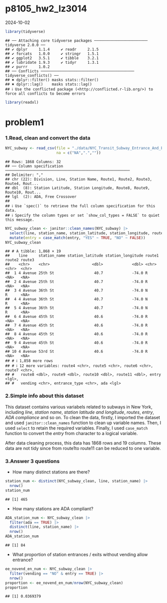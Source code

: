 p8105_hw2_lz3014
================
2024-10-02

``` r
library(tidyverse)
```

    ## ── Attaching core tidyverse packages ──────────────────────── tidyverse 2.0.0 ──
    ## ✔ dplyr     1.1.4     ✔ readr     2.1.5
    ## ✔ forcats   1.0.0     ✔ stringr   1.5.1
    ## ✔ ggplot2   3.5.1     ✔ tibble    3.2.1
    ## ✔ lubridate 1.9.3     ✔ tidyr     1.3.1
    ## ✔ purrr     1.0.2     
    ## ── Conflicts ────────────────────────────────────────── tidyverse_conflicts() ──
    ## ✖ dplyr::filter() masks stats::filter()
    ## ✖ dplyr::lag()    masks stats::lag()
    ## ℹ Use the conflicted package (<http://conflicted.r-lib.org/>) to force all conflicts to become errors

``` r
library(readxl)
```

# problem1

### 1.Read, clean and convert the data

``` r
NYC_subway <- read_csv(file = "./data/NYC_Transit_Subway_Entrance_And_Exit_Data.csv", 
                       na = c("NA",".",""))
```

    ## Rows: 1868 Columns: 32
    ## ── Column specification ────────────────────────────────────────────────────────
    ## Delimiter: ","
    ## chr (22): Division, Line, Station Name, Route1, Route2, Route3, Route4, Rout...
    ## dbl  (8): Station Latitude, Station Longitude, Route8, Route9, Route10, Rout...
    ## lgl  (2): ADA, Free Crossover
    ## 
    ## ℹ Use `spec()` to retrieve the full column specification for this data.
    ## ℹ Specify the column types or set `show_col_types = FALSE` to quiet this message.

``` r
NYC_subway_clean <- janitor::clean_names(NYC_subway) |>
  select(line, station_name, station_latitude, station_longitude, route1, route2, route3, route4, route5, route6, route7, route8, route9, route10, route11, entry, vending, entrance_type, ada) |>
  mutate(entry = case_match(entry, "YES" ~ TRUE, "NO" ~ FALSE))
NYC_subway_clean
```

    ## # A tibble: 1,868 × 19
    ##    line     station_name station_latitude station_longitude route1 route2 route3
    ##    <chr>    <chr>                   <dbl>             <dbl> <chr>  <chr>  <chr> 
    ##  1 4 Avenue 25th St                  40.7             -74.0 R      <NA>   <NA>  
    ##  2 4 Avenue 25th St                  40.7             -74.0 R      <NA>   <NA>  
    ##  3 4 Avenue 36th St                  40.7             -74.0 N      R      <NA>  
    ##  4 4 Avenue 36th St                  40.7             -74.0 N      R      <NA>  
    ##  5 4 Avenue 36th St                  40.7             -74.0 N      R      <NA>  
    ##  6 4 Avenue 45th St                  40.6             -74.0 R      <NA>   <NA>  
    ##  7 4 Avenue 45th St                  40.6             -74.0 R      <NA>   <NA>  
    ##  8 4 Avenue 45th St                  40.6             -74.0 R      <NA>   <NA>  
    ##  9 4 Avenue 45th St                  40.6             -74.0 R      <NA>   <NA>  
    ## 10 4 Avenue 53rd St                  40.6             -74.0 R      <NA>   <NA>  
    ## # ℹ 1,858 more rows
    ## # ℹ 12 more variables: route4 <chr>, route5 <chr>, route6 <chr>, route7 <chr>,
    ## #   route8 <dbl>, route9 <dbl>, route10 <dbl>, route11 <dbl>, entry <lgl>,
    ## #   vending <chr>, entrance_type <chr>, ada <lgl>

### 2.Simple info about this dataset

This dataset contains various variabels related to subways in New York,
including *line*, *station name*, *station latitude and longitude*,
*routes*, *entry*, *ADA compliance* and so on. To clean the data,
firstly, I imported the dataset and used `janitor::clean_names` function
to clean up variable names. Then, I used `select` to retain the required
variables. Finally, I used `case_match` function to convert the *entry*
from character to a logical variable.

After data cleaning process, this data has 1868 rows and 19 columns.
These data are not tidy since from route1to route11 can be reduced to
one variable.

### 3.Answer 3 questions

- How many distinct stations are there?

``` r
station_num <- distinct(NYC_subway_clean, line, station_name) |>
  nrow()
station_num
```

    ## [1] 465

- How many stations are ADA compliant?

``` r
ADA_station_num <- NYC_subway_clean |>
  filter(ada == TRUE) |>
  distinct(line, station_name) |>
  nrow()
ADA_station_num
```

    ## [1] 84

- What proportion of station entrances / exits without vending allow
  entrance?

``` r
ee_novend_en_num <- NYC_subway_clean |>
  filter(vending == "NO" & entry == TRUE) |>
  nrow()
proportion <- ee_novend_en_num/nrow(NYC_subway_clean)
proportion
```

    ## [1] 0.0369379
